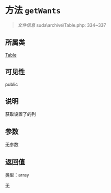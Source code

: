 # 方法 `getWants`

> *文件信息* suda\archive\Table.php: 334~337

## 所属类 

[Table](../Table.md)

## 可见性

public

## 说明

获取设置了的列


## 参数


无参数


## 返回值

类型：array

无

